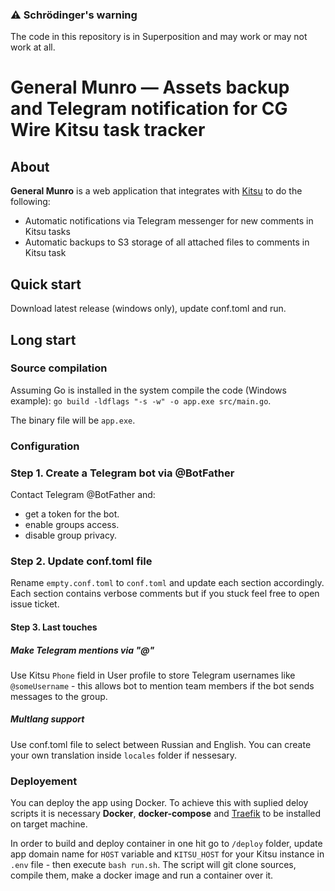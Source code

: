 ### ⚠ Schrödinger's warning
The code in this repository is in Superposition and may work or may not work at all.

# General Munro — Assets backup and Telegram notification for CG Wire Kitsu task tracker

## About
**General Munro** is a web application that integrates with [Kitsu](https://www.cg-wire.com/en/kitsu.html) to do the following:
- Automatic notifications via Telegram messenger for new comments in Kitsu tasks
- Automatic backups to S3 storage of all attached files to comments in Kitsu task

## Quick start
Download latest release (windows only), update conf.toml and run.

## Long start
### Source compilation
Assuming Go is installed in the system compile the code (Windows example):
`go build -ldflags "-s -w" -o app.exe src/main.go`.

The binary file will be `app.exe`.

### Configuration
### Step 1. Create a Telegram bot via @BotFather
Contact Telegram @BotFather and:
 - get a token for the bot.
 - enable groups access.
 - disable group privacy.
 
### Step 2. Update conf.toml file
Rename `empty.conf.toml` to `conf.toml` and update each section accordingly. Each section contains verbose comments but if you stuck feel free to open issue ticket.

#### Step 3. Last touches
##### Make Telegram mentions via "@"
Use Kitsu `Phone` field in User profile to store Telegram usernames like `@someUsername` - this allows bot to mention team members if the bot sends messages to the group.

##### Multlang support
Use conf.toml file to select between Russian and English. You can create your own translation inside `locales` folder if nessesary.

### Deployement
You can deploy the app using Docker. To achieve this with suplied deloy scripts it is necessary **Docker**, **docker-compose** and [Traefik](https://github.com/zorg-industries-limited/ruby-rhod-fantastic-dockers) to be installed on target machine.

In order to build and deploy container in one hit go to `/deploy` folder, update app domain name for `HOST` variable and `KITSU_HOST` for your Kitsu instance in `.env` file - then execute `bash run.sh`. The script will git clone sources, compile them, make a docker image and run a container over it.